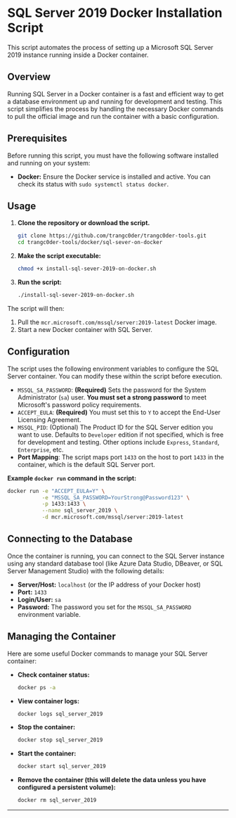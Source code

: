 # SQL Server 2019 Docker Installation Script

This script automates the process of setting up a Microsoft SQL Server 2019 instance running inside a Docker container.

## Overview

Running SQL Server in a Docker container is a fast and efficient way to get a database environment up and running for development and testing. This script simplifies the process by handling the necessary Docker commands to pull the official image and run the container with a basic configuration.

## Prerequisites

Before running this script, you must have the following software installed and running on your system:

- **Docker:** Ensure the Docker service is installed and active. You can check its status with `sudo systemctl status docker`.

## Usage

1.  **Clone the repository or download the script.**
    ```bash
    git clone https://github.com/trangc0der/trangc0der-tools.git
    cd trangc0der-tools/docker/sql-sever-on-docker
    ```
2.  **Make the script executable:**
    ```bash
    chmod +x install-sql-sever-2019-on-docker.sh
    ```
3.  **Run the script:**
    ```bash
    ./install-sql-sever-2019-on-docker.sh
    ```

The script will then:

1.  Pull the `mcr.microsoft.com/mssql/server:2019-latest` Docker image.
2.  Start a new Docker container with SQL Server.

## Configuration

The script uses the following environment variables to configure the SQL Server container. You can modify these within the script before execution.

- `MSSQL_SA_PASSWORD`: **(Required)** Sets the password for the System Administrator (`sa`) user. **You must set a strong password** to meet Microsoft's password policy requirements.
- `ACCEPT_EULA`: **(Required)** You must set this to `Y` to accept the End-User Licensing Agreement.
- `MSSQL_PID`: (Optional) The Product ID for the SQL Server edition you want to use. Defaults to `Developer` edition if not specified, which is free for development and testing. Other options include `Express`, `Standard`, `Enterprise`, etc.
- **Port Mapping**: The script maps port `1433` on the host to port `1433` in the container, which is the default SQL Server port.

**Example `docker run` command in the script:**

```bash
docker run -e "ACCEPT_EULA=Y" \
           -e "MSSQL_SA_PASSWORD=YourStrong@Password123" \
           -p 1433:1433 \
           --name sql_server_2019 \
           -d mcr.microsoft.com/mssql/server:2019-latest
```

## Connecting to the Database

Once the container is running, you can connect to the SQL Server instance using any standard database tool (like Azure Data Studio, DBeaver, or SQL Server Management Studio) with the following details:

- **Server/Host:** `localhost` (or the IP address of your Docker host)
- **Port:** `1433`
- **Login/User:** `sa`
- **Password:** The password you set for the `MSSQL_SA_PASSWORD` environment variable.

## Managing the Container

Here are some useful Docker commands to manage your SQL Server container:

- **Check container status:**
  ```bash
  docker ps -a
  ```
- **View container logs:**
  ```bash
  docker logs sql_server_2019
  ```
- **Stop the container:**
  ```bash
  docker stop sql_server_2019
  ```
- **Start the container:**
  ```bash
  docker start sql_server_2019
  ```
- **Remove the container (this will delete the data unless you have configured a persistent volume):**
  ```bash
  docker rm sql_server_2019
  ```

---
